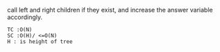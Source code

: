 call left and right children if they exist, and increase the answer variable accordingly.  

    TC :O(N)
    SC :O(H)/ <=O(N)
    H : is height of tree